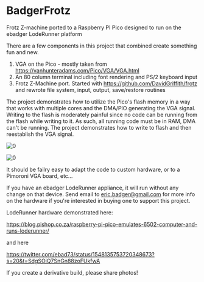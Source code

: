 # BadgerFrotz
Frotz Z-machine ported to a Raspberry PI Pico designed to run on the ebadger LodeRunner platform

There are a few components in this project that combined create something fun and new.

1) VGA on the Pico - mostly taken from https://vanhunteradams.com/Pico/VGA/VGA.html
2) An 80 column terminal including font rendering and PS/2 keyboard input
3) Frotz Z-Machine port.  Started with https://github.com/DavidGriffith/frotz and rewrote file system, input, output, save/restore routines

The project demonstrates how to utilize the Pico's flash memory in a way that works with multiple cores and the DMA/PIO generating the VGA signal.
Writing to the flash is moderately painful since no code can be running from the flash while writing to it. As such, all running code must be in RAM,
DMA can't be running.  The project demonstrates how to write to flash and then reestablish the VGA signal.

![0](https://user-images.githubusercontent.com/7229532/198904962-b18ab4f1-21a5-46bd-87bb-71daa843e2fd.png)

![0](https://user-images.githubusercontent.com/7229532/198905486-305a9765-1ebe-4df7-ae62-6322271d3297.png)

It should be failry easy to adapt the code to custom hardware, or to a Pimoroni VGA board, etc...

If you have an ebadger LodeRunner appliance, it will run without any change on that device.
Send email to eric.badger@gmail.com for more info on the hardware if you're interested in buying one to support this project.

LodeRunner hardware demonstrated here:  

https://blog.pishop.co.za/raspberry-pi-pico-emulates-6502-computer-and-runs-loderunner/

and here

https://twitter.com/ebad73/status/1548135753720348673?s=20&t=SdgSOiQ7SnGn88zoFUkfwA

If you create a derivative build, please share photos!
